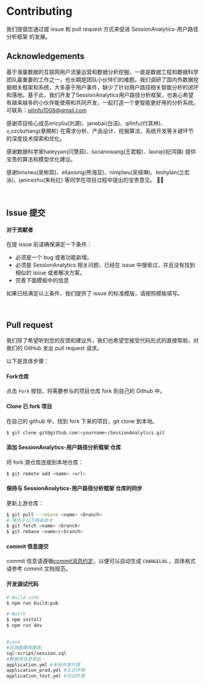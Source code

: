 # Contributing

我们提倡您通过提 issue 和 pull request 方式来促进 SessionAnalytics-用户路径分析框架 的发展。


## Acknowledgements

基于海量数据的互联网用户流量运营和数据分析挖掘，一直是数据工程和数据科学团队最重要的工作之一，也长期是团队小伙伴们的难题。我们调研了国内外数据挖掘相关框架和系统，大多基于用户事件，缺少了针对用户路径相关智能分析的闭环和落地。基于此，我们开发了SessionAnalytics用户路径分析框架，也衷心希望有越来越多的小伙伴能使用和共同开发，一起打造一个更智能更好用的分析系统。
可联系：qilinfu1008@gmail.com

感谢项目核心成员ericyliu(刘源)、janebai(白洁)、qilinfu(付其林)、v_vzcbzhang(章赐彬) 在需求分析、产品设计、挖掘算法、系统开发等关键环节的深度技术探索和优化。

感谢数据科学家haleyyan(闫慧茹)、lucianowang(王君毅)、lauraji(纪鸿璐) 提供宝贵的算法和模型优化建议。

感谢binxiwu(吴彬熙)、ellaxiong(熊海亚)、niniplwu(吴佩琳)、leohylan(兰宏泳)、janicezhu(朱秋红) 等同学在项目过程中提出的宝贵意见。
🍾🎉

​                       

## Issue 提交

#### 对于贡献者

在提 issue 前请确保满足一下条件：

- 必须是一个 bug 或者功能新增。
- 必须是 SessionAnalytics 相关问题，已经在 issue 中搜索过，并且没有找到相似的 issue 或者解决方案。
- 完善下面模板中的信息

如果已经满足以上条件，我们提供了 issue 的标准模版，请按照模板填写。

​             

##  Pull request

我们除了希望听到您的反馈和建议外，我们也希望您接受代码形式的直接帮助，对我们的 GitHub 发出 pull request 请求。

以下是具体步骤：

#### Fork仓库

点击 `Fork` 按钮，将需要参与的项目仓库 fork 到自己的 Github 中。

#### Clone 已 fork 项目

在自己的 github 中，找到 fork 下来的项目，git clone 到本地。

```bash
$ git clone git@github.com:<yourname>/SessionAnalytics.git
```

#### 添加 SessionAnalytics-用户路径分析框架 仓库

将 fork 源仓库连接到本地仓库：

```bash
$ git remote add <name> <url>
```

#### 保持与 SessionAnalytics-用户路径分析框架 仓库的同步

更新上游仓库：

```bash
$ git pull --rebase <name> <branch>
# 等同于以下两条命令
$ git fetch <name> <branch>
$ git rebase <name>/<branch>
```

#### commit 信息提交

commit 信息请遵循[commit消息约定](CONTRIBUTING_COMMIT.md)，以便可以自动生成 `CHANGELOG` 。具体格式请参考 commit 文档规范。



#### 开发调试代码

```bash
# Build code
$ npm run build:pub

# Watch
$ npm install
$ npm run dev


#java
#后端数据库建表:
sql:script/session.sql 
#数据库信息添加：
application.yml #本地开发环境   
application_prod.yml #正式环境   
application_test.yml #测试环境
```
